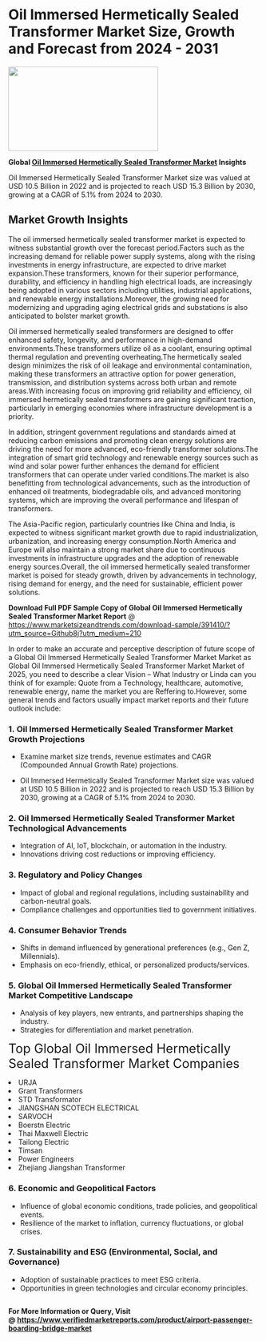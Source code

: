 <H1>Oil Immersed Hermetically Sealed Transformer Market Size, Growth and Forecast from 2024 - 2031</H1><img class="aligncenter size-medium wp-image-584254" src="https://thirdeyenews.in/wp-content/uploads/2024/09/Global-Market-Research-300x168.jpeg" alt="" width="300" height="168" /><p><strong>Global&nbsp;<a href="https://www.marketsizeandtrends.com/download-sample/391410/?utm_source=Github8j?utm_medium=210">Oil Immersed Hermetically Sealed Transformer Market</a> Insights</strong></p><p>Oil Immersed Hermetically Sealed Transformer Market size was valued at USD 10.5 Billion in 2022 and is projected to reach USD 15.3 Billion by 2030, growing at a CAGR of 5.1% from 2024 to 2030.</p><p><h2>Market Growth Insights</h2> <p>The oil immersed hermetically sealed transformer market is expected to witness substantial growth over the forecast period.Factors such as the increasing demand for reliable power supply systems, along with the rising investments in energy infrastructure, are expected to drive market expansion.These transformers, known for their superior performance, durability, and efficiency in handling high electrical loads, are increasingly being adopted in various sectors including utilities, industrial applications, and renewable energy installations.Moreover, the growing need for modernizing and upgrading aging electrical grids and substations is also anticipated to bolster market growth.</p> <p>Oil immersed hermetically sealed transformers are designed to offer enhanced safety, longevity, and performance in high-demand environments.These transformers utilize oil as a coolant, ensuring optimal thermal regulation and preventing overheating.The hermetically sealed design minimizes the risk of oil leakage and environmental contamination, making these transformers an attractive option for power generation, transmission, and distribution systems across both urban and remote areas.With increasing focus on improving grid reliability and efficiency, oil immersed hermetically sealed transformers are gaining significant traction, particularly in emerging economies where infrastructure development is a priority.</p> <p>In addition, stringent government regulations and standards aimed at reducing carbon emissions and promoting clean energy solutions are driving the need for more advanced, eco-friendly transformer solutions.The integration of smart grid technology and renewable energy sources such as wind and solar power further enhances the demand for efficient transformers that can operate under varied conditions.The market is also benefitting from technological advancements, such as the introduction of enhanced oil treatments, biodegradable oils, and advanced monitoring systems, which are improving the overall performance and lifespan of transformers.</p> <p>The Asia-Pacific region, particularly countries like China and India, is expected to witness significant market growth due to rapid industrialization, urbanization, and increasing energy consumption.North America and Europe will also maintain a strong market share due to continuous investments in infrastructure upgrades and the adoption of renewable energy sources.Overall, the oil immersed hermetically sealed transformer market is poised for steady growth, driven by advancements in technology, rising demand for energy, and the need for sustainable, efficient power solutions.</p> <p><span class=""><strong>Download Full PDF Sample Copy of Global Oil Immersed Hermetically Sealed Transformer Market Report</strong> @ <a href="https://www.marketsizeandtrends.com/download-sample/391410/?utm_source=Github8j?utm_medium=210" target="_blank">https://www.marketsizeandtrends.com/download-sample/391410/?utm_source=Github8j?utm_medium=210</a></span></p><p>In order to make an accurate and perceptive description of future scope of a Global&nbsp;Oil Immersed Hermetically Sealed Transformer Market Market as Global&nbsp;Oil Immersed Hermetically Sealed Transformer Market Market of 2025, you need to describe a clear Vision &ndash; What Industry or Linda can you think of for example: Quote from a Technology, healthcare, automotive, renewable energy, name the market you are Reffering to.However, some general trends and factors usually impact market reports and their future outlook include:</p><h3>1.&nbsp;<strong>Oil Immersed Hermetically Sealed Transformer Market Growth Projections</strong></h3><ul><li>Examine market size trends, revenue estimates and CAGR (Compounded Annual Growth Rate) projections.</li><li><p>Oil Immersed Hermetically Sealed Transformer Market size was valued at USD 10.5 Billion in 2022 and is projected to reach USD 15.3 Billion by 2030, growing at a CAGR of 5.1% from 2024 to 2030.</p></li></ul><h3>2.&nbsp;<strong>Oil Immersed Hermetically Sealed Transformer Market Technological Advancements</strong></h3><ul><li>Integration of AI, IoT, blockchain, or automation in the industry.</li><li>Innovations driving cost reductions or improving efficiency.</li></ul><h3>3.&nbsp;<strong>Regulatory and Policy Changes</strong></h3><ul><li>Impact of global and regional regulations, including sustainability and carbon-neutral goals.</li><li>Compliance challenges and opportunities tied to government initiatives.</li></ul><h3>4.&nbsp;<strong>Consumer Behavior Trends</strong></h3><ul><li>Shifts in demand influenced by generational preferences (e.g., Gen Z, Millennials).</li><li>Emphasis on eco-friendly, ethical, or personalized products/services.</li></ul><h3>5.&nbsp;<strong>Global Oil Immersed Hermetically Sealed Transformer Market Competitive Landscape</strong></h3><ul><li>Analysis of key players, new entrants, and partnerships shaping the industry.</li><li>Strategies for differentiation and market penetration.</li></ul><p data-pm-slice="1 1 []"><span style="color: inherit; font-family: inherit; font-size: 25px;">Top Global Oil Immersed Hermetically Sealed Transformer Market Companies</span></p><div class="" data-test-id=""><p><li>URJA</li><li> Grant Transformers</li><li> STD Transformator</li><li> JIANGSHAN SCOTECH ELECTRICAL</li><li> SARVOCH</li><li> Boerstn Electric</li><li> Thai Maxwell Electric</li><li> Tailong Electric</li><li> Timsan</li><li> Power Engineers</li><li> Zhejiang Jiangshan Transformer</li></p></div><h3>6.&nbsp;<strong>Economic and Geopolitical Factors</strong></h3><ul><li>Influence of global economic conditions, trade policies, and geopolitical events.</li><li>Resilience of the market to inflation, currency fluctuations, or global crises.</li></ul><h3>7.&nbsp;<strong>Sustainability and ESG (Environmental, Social, and Governance)</strong></h3><ul><li>Adoption of sustainable practices to meet ESG criteria.</li><li>Opportunities in green technologies and circular economy principles.</li></ul><h2><strong style="font-size: 14px;">For More Information or Query, Visit @&nbsp;</strong><a style="background-color: #ffffff; font-size: 14px;" href="https://www.marketsizeandtrends.com/report/oil-immersed-hermetically-sealed-transformer-market/" target="_blank">https://www.verifiedmarketreports.com/product/airport-passenger-boarding-bridge-market</a></h2>